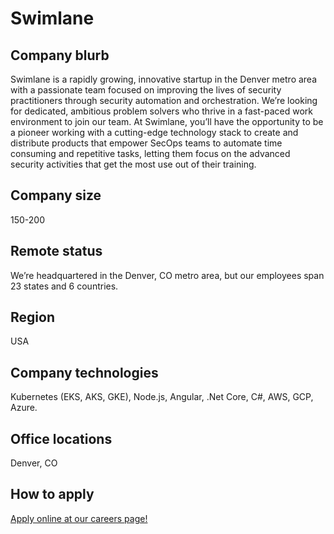 # Swimlane

## Company blurb

Swimlane is a rapidly growing, innovative startup in the Denver metro area with a passionate team focused on improving the lives of security practitioners through security automation and orchestration. We’re looking for dedicated, ambitious problem solvers who thrive in a fast-paced work environment to join our team. At Swimlane, you’ll have the opportunity to be a pioneer working with a cutting-edge technology stack to create and distribute products that empower SecOps teams to automate time consuming and repetitive tasks, letting them focus on the advanced security activities that get the most use out of their training.

## Company size

150-200

## Remote status

We’re headquartered in the Denver, CO metro area, but our employees span 23 states and 6 countries.

## Region

USA

## Company technologies

Kubernetes (EKS, AKS, GKE), Node.js, Angular, .Net Core, C#, AWS, GCP, Azure.

## Office locations

Denver, CO

## How to apply

[Apply online at our careers page!](https://swimlane.com/about/careers/)